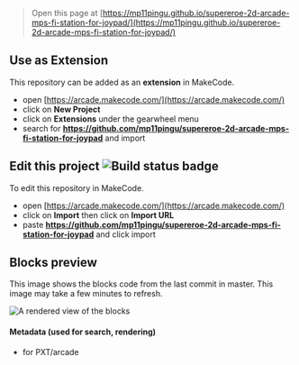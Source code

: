  


> Open this page at [https://mp11pingu.github.io/supereroe-2d-arcade-mps-fi-station-for-joypad/](https://mp11pingu.github.io/supereroe-2d-arcade-mps-fi-station-for-joypad/)

## Use as Extension

This repository can be added as an **extension** in MakeCode.

* open [https://arcade.makecode.com/](https://arcade.makecode.com/)
* click on **New Project**
* click on **Extensions** under the gearwheel menu
* search for **https://github.com/mp11pingu/supereroe-2d-arcade-mps-fi-station-for-joypad** and import

## Edit this project ![Build status badge](https://github.com/mp11pingu/supereroe-2d-arcade-mps-fi-station-for-joypad/workflows/MakeCode/badge.svg)

To edit this repository in MakeCode.

* open [https://arcade.makecode.com/](https://arcade.makecode.com/)
* click on **Import** then click on **Import URL**
* paste **https://github.com/mp11pingu/supereroe-2d-arcade-mps-fi-station-for-joypad** and click import

## Blocks preview

This image shows the blocks code from the last commit in master.
This image may take a few minutes to refresh.

![A rendered view of the blocks](https://github.com/mp11pingu/supereroe-2d-arcade-mps-fi-station-for-joypad/raw/master/.github/makecode/blocks.png)

#### Metadata (used for search, rendering)

* for PXT/arcade
<script src="https://makecode.com/gh-pages-embed.js"></script><script>makeCodeRender("{{ site.makecode.home_url }}", "{{ site.github.owner_name }}/{{ site.github.repository_name }}");</script>
